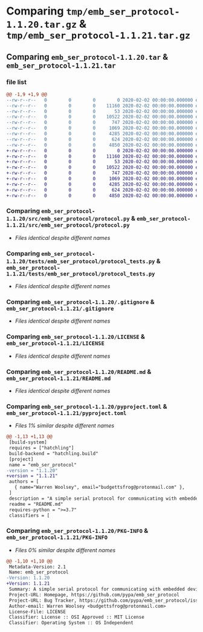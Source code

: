 # Comparing `tmp/emb_ser_protocol-1.1.20.tar.gz` & `tmp/emb_ser_protocol-1.1.21.tar.gz`

## Comparing `emb_ser_protocol-1.1.20.tar` & `emb_ser_protocol-1.1.21.tar`

### file list

```diff
@@ -1,9 +1,9 @@
--rw-r--r--   0        0        0        0 2020-02-02 00:00:00.000000 emb_ser_protocol-1.1.20/src/emb_ser_protocol/__init__.py
--rw-r--r--   0        0        0    11160 2020-02-02 00:00:00.000000 emb_ser_protocol-1.1.20/src/emb_ser_protocol/protocol.py
--rw-r--r--   0        0        0       53 2020-02-02 00:00:00.000000 emb_ser_protocol-1.1.20/src/emb_ser_protocol/version.py
--rw-r--r--   0        0        0    10522 2020-02-02 00:00:00.000000 emb_ser_protocol-1.1.20/tests/emb_ser_protocol/protocol_tests.py
--rw-r--r--   0        0        0      747 2020-02-02 00:00:00.000000 emb_ser_protocol-1.1.20/.gitignore
--rw-r--r--   0        0        0     1069 2020-02-02 00:00:00.000000 emb_ser_protocol-1.1.20/LICENSE
--rw-r--r--   0        0        0     4285 2020-02-02 00:00:00.000000 emb_ser_protocol-1.1.20/README.md
--rw-r--r--   0        0        0      624 2020-02-02 00:00:00.000000 emb_ser_protocol-1.1.20/pyproject.toml
--rw-r--r--   0        0        0     4850 2020-02-02 00:00:00.000000 emb_ser_protocol-1.1.20/PKG-INFO
+-rw-r--r--   0        0        0        0 2020-02-02 00:00:00.000000 emb_ser_protocol-1.1.21/src/emb_ser_protocol/__init__.py
+-rw-r--r--   0        0        0    11160 2020-02-02 00:00:00.000000 emb_ser_protocol-1.1.21/src/emb_ser_protocol/protocol.py
+-rw-r--r--   0        0        0       53 2020-02-02 00:00:00.000000 emb_ser_protocol-1.1.21/src/emb_ser_protocol/version.py
+-rw-r--r--   0        0        0    10522 2020-02-02 00:00:00.000000 emb_ser_protocol-1.1.21/tests/emb_ser_protocol/protocol_tests.py
+-rw-r--r--   0        0        0      747 2020-02-02 00:00:00.000000 emb_ser_protocol-1.1.21/.gitignore
+-rw-r--r--   0        0        0     1069 2020-02-02 00:00:00.000000 emb_ser_protocol-1.1.21/LICENSE
+-rw-r--r--   0        0        0     4285 2020-02-02 00:00:00.000000 emb_ser_protocol-1.1.21/README.md
+-rw-r--r--   0        0        0      624 2020-02-02 00:00:00.000000 emb_ser_protocol-1.1.21/pyproject.toml
+-rw-r--r--   0        0        0     4850 2020-02-02 00:00:00.000000 emb_ser_protocol-1.1.21/PKG-INFO
```

### Comparing `emb_ser_protocol-1.1.20/src/emb_ser_protocol/protocol.py` & `emb_ser_protocol-1.1.21/src/emb_ser_protocol/protocol.py`

 * *Files identical despite different names*

### Comparing `emb_ser_protocol-1.1.20/tests/emb_ser_protocol/protocol_tests.py` & `emb_ser_protocol-1.1.21/tests/emb_ser_protocol/protocol_tests.py`

 * *Files identical despite different names*

### Comparing `emb_ser_protocol-1.1.20/.gitignore` & `emb_ser_protocol-1.1.21/.gitignore`

 * *Files identical despite different names*

### Comparing `emb_ser_protocol-1.1.20/LICENSE` & `emb_ser_protocol-1.1.21/LICENSE`

 * *Files identical despite different names*

### Comparing `emb_ser_protocol-1.1.20/README.md` & `emb_ser_protocol-1.1.21/README.md`

 * *Files identical despite different names*

### Comparing `emb_ser_protocol-1.1.20/pyproject.toml` & `emb_ser_protocol-1.1.21/pyproject.toml`

 * *Files 1% similar despite different names*

```diff
@@ -1,13 +1,13 @@
 [build-system]
 requires = ["hatchling"]
 build-backend = "hatchling.build"
 [project]
 name = "emb_ser_protocol"
-version = "1.1.20"
+version = "1.1.21"
 authors = [
   { name="Warren Woolsey", email="budgettsfrog@protonmail.com" },
 ]
 description = "A simple serial protocol for communicating with embedded devices."
 readme = "README.md"
 requires-python = ">=3.7"
 classifiers = [
```

### Comparing `emb_ser_protocol-1.1.20/PKG-INFO` & `emb_ser_protocol-1.1.21/PKG-INFO`

 * *Files 0% similar despite different names*

```diff
@@ -1,10 +1,10 @@
 Metadata-Version: 2.1
 Name: emb_ser_protocol
-Version: 1.1.20
+Version: 1.1.21
 Summary: A simple serial protocol for communicating with embedded devices.
 Project-URL: Homepage, https://github.com/pypa/emb_ser_protocol
 Project-URL: Bug Tracker, https://github.com/pypa/emb_ser_protocol/issues
 Author-email: Warren Woolsey <budgettsfrog@protonmail.com>
 License-File: LICENSE
 Classifier: License :: OSI Approved :: MIT License
 Classifier: Operating System :: OS Independent
```

